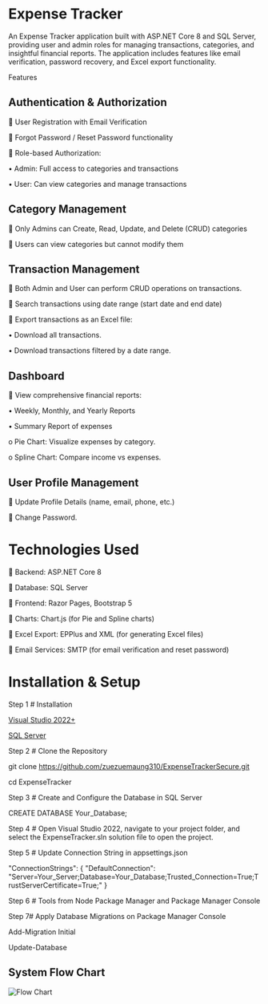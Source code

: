 # Expense Tracker
An Expense Tracker application built with ASP.NET Core 8 and SQL Server, providing user and admin roles for managing transactions, categories, and insightful financial reports. The application includes features like email verification, password recovery, and Excel export functionality.

Features

## Authentication & Authorization

	User Registration with Email Verification

	Forgot Password / Reset Password functionality

	Role-based Authorization:

•	Admin: Full access to categories and transactions

•	User: Can view categories and manage transactions

## Category Management

	Only Admins can Create, Read, Update, and Delete (CRUD) categories

	Users can view categories but cannot modify them

## Transaction Management

	Both Admin and User can perform CRUD operations on transactions.

	Search transactions using date range (start date and end date)

	Export transactions as an Excel file:

•	Download all transactions.

•	Download transactions filtered by a date range.

## Dashboard

	View comprehensive financial reports:

•	Weekly, Monthly, and Yearly Reports

•	Summary Report of expenses

o	Pie Chart: Visualize expenses by category.

o	Spline Chart: Compare income vs expenses.

## User Profile Management

	Update Profile Details (name, email, phone, etc.)

	Change Password.

# Technologies Used

	Backend: ASP.NET Core 8

	Database: SQL Server

	Frontend: Razor Pages, Bootstrap 5

	Charts: Chart.js (for Pie and Spline charts)

	Excel Export: EPPlus and XML (for generating Excel files)

	Email Services: SMTP (for email verification and reset password)

# Installation & Setup

Step 1 # Installation

[Visual Studio 2022+](https://visualstudio.microsoft.com/)

[SQL Server](https://www.microsoft.com/en-us/sql-server/)

Step 2 # Clone the Repository

git clone https://github.com/zuezuemaung310/ExpenseTrackerSecure.git

cd ExpenseTracker

Step 3 # Create and Configure the Database in SQL Server

CREATE DATABASE Your_Database;

Step 4 # Open Visual Studio 2022, navigate to your project folder, and select the ExpenseTracker.sln solution file to open the project.

Step 5 # Update Connection String in appsettings.json

"ConnectionStrings": {
    "DefaultConnection": "Server=Your_Server;Database=Your_Database;Trusted_Connection=True;TrustServerCertificate=True;"
}

Step 6 # Tools from Node Package Manager and Package Manager Console

Step 7# Apply Database Migrations on Package Manager Console

Add-Migration Initial

Update-Database


## System Flow Chart
![Flow Chart](https://github.com/user-attachments/assets/f07afb12-c3b9-4986-993e-b9857321aca3)






